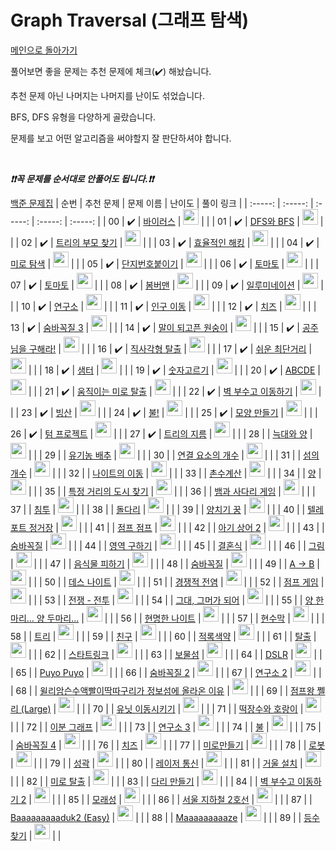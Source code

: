 # Graph Traversal (그래프 탐색)

[메인으로 돌아가기](https://github.com/tony9402/baekjoon)

풀어보면 좋을 문제는 추천 문제에 체크(:heavy_check_mark:) 해놨습니다.

추천 문제 아닌 나머지는 나머지를 난이도 섞었습니다.

BFS, DFS 유형을 다양하게 골랐습니다. 

문제를 보고 어떤 알고리즘을 써야할지 잘 판단하셔야 합니다.

<br>

***❗️❗️꼭 문제를 순서대로 안풀어도 됩니다.❗️❗️***

[백준 문제집](https://www.acmicpc.net/workbook/view/6853)
|          순번          |        추천 문제         |        문제 이름         |         난이도          |        풀이 링크         |
| :-----: | :-----: | :-----: | :-----: | :-----: |
| 00 |  :heavy_check_mark:  | <a href="http://boj.kr/2606" target="_blank">바이러스</a> | <img height="25px" width="25px=" src="https://static.solved.ac/tier_small/8.svg"/> |                      |
| 01 |  :heavy_check_mark:  | <a href="http://boj.kr/1260" target="_blank">DFS와 BFS</a> | <img height="25px" width="25px=" src="https://static.solved.ac/tier_small/9.svg"/> |                      |
| 02 |  :heavy_check_mark:  | <a href="http://boj.kr/11725" target="_blank">트리의 부모 찾기</a> | <img height="25px" width="25px=" src="https://static.solved.ac/tier_small/9.svg"/> |                      |
| 03 |  :heavy_check_mark:  | <a href="http://boj.kr/1325" target="_blank">효율적인 해킹</a> | <img height="25px" width="25px=" src="https://static.solved.ac/tier_small/9.svg"/> |                      |
| 04 |  :heavy_check_mark:  | <a href="http://boj.kr/2178" target="_blank">미로 탐색</a> | <img height="25px" width="25px=" src="https://static.solved.ac/tier_small/10.svg"/> |                      |
| 05 |  :heavy_check_mark:  | <a href="http://boj.kr/2667" target="_blank">단지번호붙이기</a> | <img height="25px" width="25px=" src="https://static.solved.ac/tier_small/10.svg"/> |                      |
| 06 |  :heavy_check_mark:  | <a href="http://boj.kr/7576" target="_blank">토마토</a> | <img height="25px" width="25px=" src="https://static.solved.ac/tier_small/10.svg"/> |                      |
| 07 |  :heavy_check_mark:  | <a href="http://boj.kr/7569" target="_blank">토마토</a> | <img height="25px" width="25px=" src="https://static.solved.ac/tier_small/10.svg"/> |                      |
| 08 |  :heavy_check_mark:  | <a href="http://boj.kr/16918" target="_blank">봄버맨</a> | <img height="25px" width="25px=" src="https://static.solved.ac/tier_small/10.svg"/> |                      |
| 09 |  :heavy_check_mark:  | <a href="http://boj.kr/5547" target="_blank">일루미네이션</a> | <img height="25px" width="25px=" src="https://static.solved.ac/tier_small/10.svg"/> |                      |
| 10 |  :heavy_check_mark:  | <a href="http://boj.kr/14502" target="_blank">연구소</a> | <img height="25px" width="25px=" src="https://static.solved.ac/tier_small/11.svg"/> |                      |
| 11 |  :heavy_check_mark:  | <a href="http://boj.kr/16234" target="_blank">인구 이동</a> | <img height="25px" width="25px=" src="https://static.solved.ac/tier_small/11.svg"/> |                      |
| 12 |  :heavy_check_mark:  | <a href="http://boj.kr/2636" target="_blank">치즈</a> | <img height="25px" width="25px=" src="https://static.solved.ac/tier_small/11.svg"/> |                      |
| 13 |  :heavy_check_mark:  | <a href="http://boj.kr/13549" target="_blank">숨바꼭질 3</a> | <img height="25px" width="25px=" src="https://static.solved.ac/tier_small/11.svg"/> |                      |
| 14 |  :heavy_check_mark:  | <a href="http://boj.kr/1600" target="_blank">말이 되고픈 원숭이</a> | <img height="25px" width="25px=" src="https://static.solved.ac/tier_small/11.svg"/> |                      |
| 15 |  :heavy_check_mark:  | <a href="http://boj.kr/17836" target="_blank">공주님을 구해라!</a> | <img height="25px" width="25px=" src="https://static.solved.ac/tier_small/11.svg"/> |                      |
| 16 |  :heavy_check_mark:  | <a href="http://boj.kr/16973" target="_blank">직사각형 탈출</a> | <img height="25px" width="25px=" src="https://static.solved.ac/tier_small/11.svg"/> |                      |
| 17 |  :heavy_check_mark:  | <a href="http://boj.kr/14940" target="_blank">쉬운 최단거리</a> | <img height="25px" width="25px=" src="https://static.solved.ac/tier_small/11.svg"/> |                      |
| 18 |  :heavy_check_mark:  | <a href="http://boj.kr/18513" target="_blank">샘터</a> | <img height="25px" width="25px=" src="https://static.solved.ac/tier_small/11.svg"/> |                      |
| 19 |  :heavy_check_mark:  | <a href="http://boj.kr/2668" target="_blank">숫자고르기</a> | <img height="25px" width="25px=" src="https://static.solved.ac/tier_small/11.svg"/> |                      |
| 20 |  :heavy_check_mark:  | <a href="http://boj.kr/13023" target="_blank">ABCDE</a> | <img height="25px" width="25px=" src="https://static.solved.ac/tier_small/11.svg"/> |                      |
| 21 |  :heavy_check_mark:  | <a href="http://boj.kr/16954" target="_blank">움직이는 미로 탈출</a> | <img height="25px" width="25px=" src="https://static.solved.ac/tier_small/12.svg"/> |                      |
| 22 |  :heavy_check_mark:  | <a href="http://boj.kr/2206" target="_blank">벽 부수고 이동하기</a> | <img height="25px" width="25px=" src="https://static.solved.ac/tier_small/12.svg"/> |                      |
| 23 |  :heavy_check_mark:  | <a href="http://boj.kr/2573" target="_blank">빙산</a> | <img height="25px" width="25px=" src="https://static.solved.ac/tier_small/12.svg"/> |                      |
| 24 |  :heavy_check_mark:  | <a href="http://boj.kr/4179" target="_blank">불!</a> | <img height="25px" width="25px=" src="https://static.solved.ac/tier_small/12.svg"/> |                      |
| 25 |  :heavy_check_mark:  | <a href="http://boj.kr/16932" target="_blank">모양 만들기</a> | <img height="25px" width="25px=" src="https://static.solved.ac/tier_small/12.svg"/> |                      |
| 26 |  :heavy_check_mark:  | <a href="http://boj.kr/9466" target="_blank">텀 프로젝트</a> | <img height="25px" width="25px=" src="https://static.solved.ac/tier_small/12.svg"/> |                      |
| 27 |  :heavy_check_mark:  | <a href="http://boj.kr/1967" target="_blank">트리의 지름</a> | <img height="25px" width="25px=" src="https://static.solved.ac/tier_small/12.svg"/> |                      |
| 28 |                      | <a href="http://boj.kr/16956" target="_blank">늑대와 양</a> | <img height="25px" width="25px=" src="https://static.solved.ac/tier_small/7.svg"/> |                      |
| 29 |                      | <a href="http://boj.kr/1012" target="_blank">유기농 배추</a> | <img height="25px" width="25px=" src="https://static.solved.ac/tier_small/9.svg"/> |                      |
| 30 |                      | <a href="http://boj.kr/11724" target="_blank">연결 요소의 개수</a> | <img height="25px" width="25px=" src="https://static.solved.ac/tier_small/9.svg"/> |                      |
| 31 |                      | <a href="http://boj.kr/4963" target="_blank">섬의 개수</a> | <img height="25px" width="25px=" src="https://static.solved.ac/tier_small/9.svg"/> |                      |
| 32 |                      | <a href="http://boj.kr/7562" target="_blank">나이트의 이동</a> | <img height="25px" width="25px=" src="https://static.solved.ac/tier_small/9.svg"/> |                      |
| 33 |                      | <a href="http://boj.kr/2644" target="_blank">촌수계산</a> | <img height="25px" width="25px=" src="https://static.solved.ac/tier_small/9.svg"/> |                      |
| 34 |                      | <a href="http://boj.kr/3184" target="_blank">양</a> | <img height="25px" width="25px=" src="https://static.solved.ac/tier_small/9.svg"/> |                      |
| 35 |                      | <a href="http://boj.kr/18352" target="_blank">특정 거리의 도시 찾기</a> | <img height="25px" width="25px=" src="https://static.solved.ac/tier_small/9.svg"/> |                      |
| 36 |                      | <a href="http://boj.kr/16928" target="_blank">뱀과 사다리 게임</a> | <img height="25px" width="25px=" src="https://static.solved.ac/tier_small/9.svg"/> |                      |
| 37 |                      | <a href="http://boj.kr/13565" target="_blank">침투</a> | <img height="25px" width="25px=" src="https://static.solved.ac/tier_small/9.svg"/> |                      |
| 38 |                      | <a href="http://boj.kr/12761" target="_blank">돌다리</a> | <img height="25px" width="25px=" src="https://static.solved.ac/tier_small/9.svg"/> |                      |
| 39 |                      | <a href="http://boj.kr/3187" target="_blank">양치기 꿍</a> | <img height="25px" width="25px=" src="https://static.solved.ac/tier_small/9.svg"/> |                      |
| 40 |                      | <a href="http://boj.kr/18232" target="_blank">텔레포트 정거장</a> | <img height="25px" width="25px=" src="https://static.solved.ac/tier_small/9.svg"/> |                      |
| 41 |                      | <a href="http://boj.kr/14248" target="_blank">점프 점프</a> | <img height="25px" width="25px=" src="https://static.solved.ac/tier_small/9.svg"/> |                      |
| 42 |                      | <a href="http://boj.kr/17086" target="_blank">아기 상어 2</a> | <img height="25px" width="25px=" src="https://static.solved.ac/tier_small/9.svg"/> |                      |
| 43 |                      | <a href="http://boj.kr/1697" target="_blank">숨바꼭질</a> | <img height="25px" width="25px=" src="https://static.solved.ac/tier_small/10.svg"/> |                      |
| 44 |                      | <a href="http://boj.kr/2583" target="_blank">영역 구하기</a> | <img height="25px" width="25px=" src="https://static.solved.ac/tier_small/10.svg"/> |                      |
| 45 |                      | <a href="http://boj.kr/5567" target="_blank">결혼식</a> | <img height="25px" width="25px=" src="https://static.solved.ac/tier_small/10.svg"/> |                      |
| 46 |                      | <a href="http://boj.kr/1926" target="_blank">그림</a> | <img height="25px" width="25px=" src="https://static.solved.ac/tier_small/10.svg"/> |                      |
| 47 |                      | <a href="http://boj.kr/1743" target="_blank">음식물 피하기</a> | <img height="25px" width="25px=" src="https://static.solved.ac/tier_small/10.svg"/> |                      |
| 48 |                      | <a href="http://boj.kr/6118" target="_blank">숨바꼭질</a> | <img height="25px" width="25px=" src="https://static.solved.ac/tier_small/10.svg"/> |                      |
| 49 |                      | <a href="http://boj.kr/16953" target="_blank">A → B</a> | <img height="25px" width="25px=" src="https://static.solved.ac/tier_small/10.svg"/> |                      |
| 50 |                      | <a href="http://boj.kr/16948" target="_blank">데스 나이트</a> | <img height="25px" width="25px=" src="https://static.solved.ac/tier_small/10.svg"/> |                      |
| 51 |                      | <a href="http://boj.kr/18405" target="_blank">경쟁적 전염</a> | <img height="25px" width="25px=" src="https://static.solved.ac/tier_small/10.svg"/> |                      |
| 52 |                      | <a href="http://boj.kr/15558" target="_blank">점프 게임</a> | <img height="25px" width="25px=" src="https://static.solved.ac/tier_small/10.svg"/> |                      |
| 53 |                      | <a href="http://boj.kr/1303" target="_blank">전쟁 - 전투</a> | <img height="25px" width="25px=" src="https://static.solved.ac/tier_small/10.svg"/> |                      |
| 54 |                      | <a href="http://boj.kr/14496" target="_blank">그대, 그머가 되어</a> | <img height="25px" width="25px=" src="https://static.solved.ac/tier_small/10.svg"/> |                      |
| 55 |                      | <a href="http://boj.kr/11123" target="_blank">양 한마리... 양 두마리...</a> | <img height="25px" width="25px=" src="https://static.solved.ac/tier_small/10.svg"/> |                      |
| 56 |                      | <a href="http://boj.kr/18404" target="_blank">현명한 나이트</a> | <img height="25px" width="25px=" src="https://static.solved.ac/tier_small/10.svg"/> |                      |
| 57 |                      | <a href="http://boj.kr/14716" target="_blank">현수막</a> | <img height="25px" width="25px=" src="https://static.solved.ac/tier_small/10.svg"/> |                      |
| 58 |                      | <a href="http://boj.kr/1068" target="_blank">트리</a> | <img height="25px" width="25px=" src="https://static.solved.ac/tier_small/10.svg"/> |                      |
| 59 |                      | <a href="http://boj.kr/1058" target="_blank">친구</a> | <img height="25px" width="25px=" src="https://static.solved.ac/tier_small/10.svg"/> |                      |
| 60 |                      | <a href="http://boj.kr/10026" target="_blank">적록색약</a> | <img height="25px" width="25px=" src="https://static.solved.ac/tier_small/11.svg"/> |                      |
| 61 |                      | <a href="http://boj.kr/3055" target="_blank">탈출</a> | <img height="25px" width="25px=" src="https://static.solved.ac/tier_small/11.svg"/> |                      |
| 62 |                      | <a href="http://boj.kr/5014" target="_blank">스타트링크</a> | <img height="25px" width="25px=" src="https://static.solved.ac/tier_small/11.svg"/> |                      |
| 63 |                      | <a href="http://boj.kr/2589" target="_blank">보물섬</a> | <img height="25px" width="25px=" src="https://static.solved.ac/tier_small/11.svg"/> |                      |
| 64 |                      | <a href="http://boj.kr/9019" target="_blank">DSLR</a> | <img height="25px" width="25px=" src="https://static.solved.ac/tier_small/11.svg"/> |                      |
| 65 |                      | <a href="http://boj.kr/11559" target="_blank">Puyo Puyo</a> | <img height="25px" width="25px=" src="https://static.solved.ac/tier_small/11.svg"/> |                      |
| 66 |                      | <a href="http://boj.kr/12851" target="_blank">숨바꼭질 2</a> | <img height="25px" width="25px=" src="https://static.solved.ac/tier_small/11.svg"/> |                      |
| 67 |                      | <a href="http://boj.kr/17141" target="_blank">연구소 2</a> | <img height="25px" width="25px=" src="https://static.solved.ac/tier_small/11.svg"/> |                      |
| 68 |                      | <a href="http://boj.kr/17129" target="_blank">윌리암슨수액빨이딱따구리가 정보섬에 올라온 이유</a> | <img height="25px" width="25px=" src="https://static.solved.ac/tier_small/11.svg"/> |                      |
| 69 |                      | <a href="http://boj.kr/16174" target="_blank">점프왕 쩰리 (Large)</a> | <img height="25px" width="25px=" src="https://static.solved.ac/tier_small/11.svg"/> |                      |
| 70 |                      | <a href="http://boj.kr/2194" target="_blank">유닛 이동시키기</a> | <img height="25px" width="25px=" src="https://static.solved.ac/tier_small/11.svg"/> |                      |
| 71 |                      | <a href="http://boj.kr/16432" target="_blank">떡장수와 호랑이</a> | <img height="25px" width="25px=" src="https://static.solved.ac/tier_small/11.svg"/> |                      |
| 72 |                      | <a href="http://boj.kr/1707" target="_blank">이분 그래프</a> | <img height="25px" width="25px=" src="https://static.solved.ac/tier_small/12.svg"/> |                      |
| 73 |                      | <a href="http://boj.kr/17142" target="_blank">연구소 3</a> | <img height="25px" width="25px=" src="https://static.solved.ac/tier_small/12.svg"/> |                      |
| 74 |                      | <a href="http://boj.kr/5427" target="_blank">불</a> | <img height="25px" width="25px=" src="https://static.solved.ac/tier_small/12.svg"/> |                      |
| 75 |                      | <a href="http://boj.kr/13913" target="_blank">숨바꼭질 4</a> | <img height="25px" width="25px=" src="https://static.solved.ac/tier_small/12.svg"/> |                      |
| 76 |                      | <a href="http://boj.kr/2638" target="_blank">치즈</a> | <img height="25px" width="25px=" src="https://static.solved.ac/tier_small/12.svg"/> |                      |
| 77 |                      | <a href="http://boj.kr/2665" target="_blank">미로만들기</a> | <img height="25px" width="25px=" src="https://static.solved.ac/tier_small/12.svg"/> |                      |
| 78 |                      | <a href="http://boj.kr/1726" target="_blank">로봇</a> | <img height="25px" width="25px=" src="https://static.solved.ac/tier_small/12.svg"/> |                      |
| 79 |                      | <a href="http://boj.kr/2234" target="_blank">성곽</a> | <img height="25px" width="25px=" src="https://static.solved.ac/tier_small/12.svg"/> |                      |
| 80 |                      | <a href="http://boj.kr/6087" target="_blank">레이저 통신</a> | <img height="25px" width="25px=" src="https://static.solved.ac/tier_small/12.svg"/> |                      |
| 81 |                      | <a href="http://boj.kr/2151" target="_blank">거울 설치</a> | <img height="25px" width="25px=" src="https://static.solved.ac/tier_small/12.svg"/> |                      |
| 82 |                      | <a href="http://boj.kr/14923" target="_blank">미로 탈출</a> | <img height="25px" width="25px=" src="https://static.solved.ac/tier_small/12.svg"/> |                      |
| 83 |                      | <a href="http://boj.kr/2146" target="_blank">다리 만들기</a> | <img height="25px" width="25px=" src="https://static.solved.ac/tier_small/13.svg"/> |                      |
| 84 |                      | <a href="http://boj.kr/14442" target="_blank">벽 부수고 이동하기 2</a> | <img height="25px" width="25px=" src="https://static.solved.ac/tier_small/13.svg"/> |                      |
| 85 |                      | <a href="http://boj.kr/10711" target="_blank">모래성</a> | <img height="25px" width="25px=" src="https://static.solved.ac/tier_small/13.svg"/> |                      |
| 86 |                      | <a href="http://boj.kr/16947" target="_blank">서울 지하철 2호선</a> | <img height="25px" width="25px=" src="https://static.solved.ac/tier_small/13.svg"/> |                      |
| 87 |                      | <a href="http://boj.kr/16988" target="_blank">Baaaaaaaaaduk2 (Easy)</a> | <img height="25px" width="25px=" src="https://static.solved.ac/tier_small/13.svg"/> |                      |
| 88 |                      | <a href="http://boj.kr/16985" target="_blank">Maaaaaaaaaze</a> | <img height="25px" width="25px=" src="https://static.solved.ac/tier_small/13.svg"/> |                      |
| 89 |                      | <a href="http://boj.kr/17616" target="_blank">등수 찾기</a> | <img height="25px" width="25px=" src="https://static.solved.ac/tier_small/13.svg"/> |                      |
